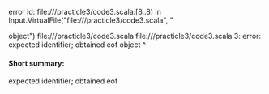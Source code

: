 error id: file://<WORKSPACE>/practicle3/code3.scala:[8..8) in Input.VirtualFile("file://<WORKSPACE>/practicle3/code3.scala", "

object")
file://<WORKSPACE>/practicle3/code3.scala
file://<WORKSPACE>/practicle3/code3.scala:3: error: expected identifier; obtained eof
object
      ^
#### Short summary: 

expected identifier; obtained eof